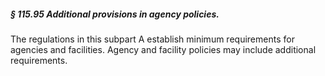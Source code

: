 ##### § 115.95 Additional provisions in agency policies. #####

The regulations in this subpart A establish minimum requirements for agencies and facilities. Agency and facility policies may include additional requirements.